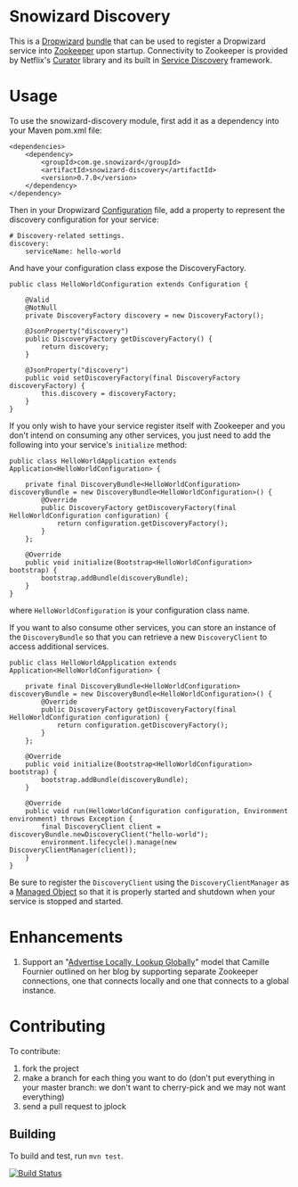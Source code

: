 # Snowizard Discovery

This is a [Dropwizard](http://dropwizard.io) [bundle](http://dropwizard.io/manual/core.html#bundles) that can be used to register a Dropwizard service into [Zookeeper](https://zookeeper.apache.org) upon startup. Connectivity to Zookeeper is provided by Netflix's [Curator](http://curator.incubator.apache.org) library and its built in [Service Discovery](http://curator.incubator.apache.org/curator-x-discovery/index.html) framework.

# Usage

To use the snowizard-discovery module, first add it as a dependency into your Maven pom.xml file:

```
<dependencies>
    <dependency>
        <groupId>com.ge.snowizard</groupId>
        <artifactId>snowizard-discovery</artifactId>
        <version>0.7.0</version>
    </dependency>
</dependency>
```

Then in your Dropwizard [Configuration](http://dropwizard.io/manual/core/#configuration) file, add a property to represent the discovery configuration for your service:

```
# Discovery-related settings.
discovery:
    serviceName: hello-world
```

And have your configuration class expose the DiscoveryFactory.

```
public class HelloWorldConfiguration extends Configuration {

    @Valid
    @NotNull
    private DiscoveryFactory discovery = new DiscoveryFactory();

    @JsonProperty("discovery")
    public DiscoveryFactory getDiscoveryFactory() {
        return discovery;
    }

    @JsonProperty("discovery")
    public void setDiscoveryFactory(final DiscoveryFactory discoveryFactory) {
        this.discovery = discoveryFactory;
    }
}
```

If you only wish to have your service register itself with Zookeeper and you don't intend on consuming any other services, you just need to add the following into your service's ```initialize``` method:

```
public class HelloWorldApplication extends Application<HelloWorldConfiguration> {

    private final DiscoveryBundle<HelloWorldConfiguration> discoveryBundle = new DiscoveryBundle<HelloWorldConfiguration>() {
        @Override
        public DiscoveryFactory getDiscoveryFactory(final HelloWorldConfiguration configuration) {
            return configuration.getDiscoveryFactory();
        }
    };

    @Override
    public void initialize(Bootstrap<HelloWorldConfiguration> bootstrap) {
        bootstrap.addBundle(discoveryBundle);
    }
}
```

where ```HelloWorldConfiguration``` is your configuration class name.

If you want to also consume other services, you can store an instance of the ```DiscoveryBundle``` so that you can retrieve a new ```DiscoveryClient``` to access additional services.

```
public class HelloWorldApplication extends Application<HelloWorldConfiguration> {

    private final DiscoveryBundle<HelloWorldConfiguration> discoveryBundle = new DiscoveryBundle<HelloWorldConfiguration>() {
        @Override
        public DiscoveryFactory getDiscoveryFactory(final HelloWorldConfiguration configuration) {
            return configuration.getDiscoveryFactory();
        }
    };

    @Override
    public void initialize(Bootstrap<HelloWorldConfiguration> bootstrap) {
        bootstrap.addBundle(discoveryBundle);
    }

    @Override
    public void run(HelloWorldConfiguration configuration, Environment environment) throws Exception {
        final DiscoveryClient client = discoveryBundle.newDiscoveryClient("hello-world");
        environment.lifecycle().manage(new DiscoveryClientManager(client));
    }
}
```

Be sure to register the ```DiscoveryClient``` using the ```DiscoveryClientManager``` as a [Managed Object](http://dropwizard.io/manual/core/#managed-objects) so that it is properly started and shutdown when your service is stopped and started.

# Enhancements

1. Support an "[Advertise Locally, Lookup Globally](http://whilefalse.blogspot.com/2012/12/building-global-highly-available.html)" model that Camille Fournier outlined on her blog by supporting separate Zookeeper connections, one that connects locally and one that connects to a global instance.

# Contributing

To contribute:

1. fork the project
2. make a branch for each thing you want to do (don't put everything in your master branch: we don't want to cherry-pick and we may not want everything)
3. send a pull request to jplock

## Building

To build and test, run `mvn test`.

[![Build Status](https://travis-ci.org/GeneralElectric/snowizard-discovery.png)](https://travis-ci.org/GeneralElectric/snowizard-discovery)
